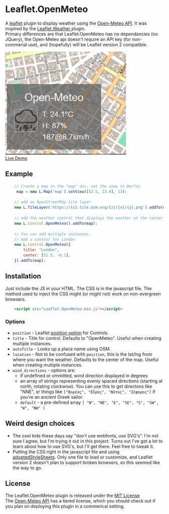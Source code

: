 # Leaflet.OpenMeteo
A [leaflet](https://leafletjs.com) plugin to display weather using
the [Open-Meteo API](https://www.open-meteo.com).  It was inspired by
the [ Leaflet.Weather ](https://github.com/oskosk/Leaflet.Weather) plugin.  
Primary differences are that Leaflet.OpenMeteo has no dependancies 
(no JQuery), the Open-Meteo api doesn't require an API key (for non-
commerial use), and (hopefully) will be Leaflet version 2 compatible. 

[<img src="screenshot.png">](./screenshot.png)
<br/>
[Live Demo](https://almamigratoria-netizen.github.io/Leaflet.OpenMeteo/)

## Example
``` javascript
    // Create a map in the "map" div, set the view to Berlin
     map = new L.Map('map').setView([52.5, 13.4], 13);

    // add an OpenStreetMap tile layer
    new L.TileLayer('https://{s}.tile.osm.org/{z}/{x}/{y}.png').addTo(map);

    // add the weather control that displays the weather at the center of the map
    new L.Control.OpenMeteo().addTo(map);

    // You can add multiple instances.
    // Add a control for London
    new L.Control.OpenMeteo({
        title: "London",
        center: [51.5, -0.1],
    }).addTo(map);
```

## Installation
Just include the JS in your HTML.  The CSS is in the javascript file.  The method used to inject the CSS might (or might not) work on non-evergreen browsers.
```html
    <script src="Leaflet.OpenMeteo.min.js"></script>
```

### Options
* `position` - Leaflet [position option](https://leafletjs.com/reference.html#control-position) for Controls.
* `title` - Title for control.  Defaults to "OpenMeteo".  Useful when creating multiple instances.
* `autoTitle` - Looks up a place name using OSM.
* `location` - Not to be confused with `position`, this is the lat/lng from where you want the weather.  Defaults to the center of the map.  Useful when creating multiple instances.
* `wind_directions` - options are:
  * if undefined or ommitted, wind direction displayed in degrees
  * an array of strings representing evenly spaced directions (starting at north, rotating clockwise).  You can use this to get directons like "NNE", or things like `["Βορέας", "Εὖρος", "Νότος", "Ζέφυρος"]` if you're an ancient Greek sailor.
  * `default` - a pre-defined array `[ "N", "NE", "E", "SE", "S", "SW", "W", "NW" ]`

## Weird design choices
* The cool kids these days say "don't use webfonts, use SVG's".  I'm not sure I agree, but I'm trying it out in this project.  Turns out I've got a lot to learn about how to use SVG's, but I'll get there.  Feel free to tweak it.
* Putting the CSS right in the javascript file and using [adoptedStyleSheets](https://caniuse.com/?search=adoptedStyleSheets).  Only one file to load or customize, and Leaflet version 2 doesn't plan to support broken browsers, so this seemed like the way to go.

## License
The Leaflet.OpenMeteo plugin is released under the [MIT License](https://opensource.org/license/mit)<br/>
The [Open-Meteo API](https://open-meteo.com/en/pricing) has a tiered license, which you should check out if you plan on deploying this plugin in a commerical setting.
